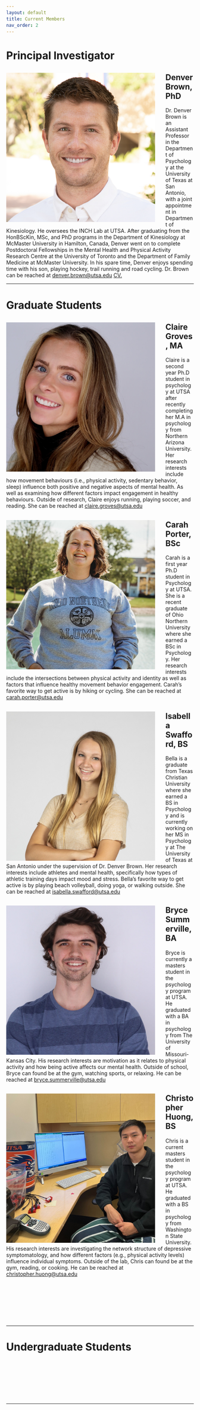 ```yaml
---
layout: default
title: Current Members
nav_order: 2
---
```

# Principal Investigator
<div style="clear: both;">
  <div style="float: left; margin-right: 2em;">
    <img src="https://raw.githubusercontent.com/inchlab-utsa/inchlab-utsa.github.io/main/imgs/denverb.png" alt="" width="400" height="400">
  </div>
  <div>
    <h2>Denver Brown, PhD</h2>
    <p>Dr. Denver Brown is an Assistant Professor in the Department of Psychology at the University of Texas at San Antonio, with a joint appointment in Department of Kinesiology. He oversees the INCH Lab at UTSA. After graduating from the HonBScKin, MSc, and PhD programs in the Department of Kinesiology at McMaster University in Hamilton, Canada, Denver went on to complete Postdoctoral Fellowships in the Mental Health and Physical Activity Research Centre at the University of Toronto and the Department of Family Medicine at McMaster University. In his spare time, Denver enjoys spending time with his son, playing hockey, trail running and road cycling. 
      Dr. Brown can be reached at <a href = "mailto: denver.brown@utsa.edu">denver.brown@utsa.edu</a> <a href="https://inchlab-utsa.github.io/imgs/db_cv.pdf" target="_blank">CV.</a> </p>
  </div>
</div>

---
# Graduate Students


<div style="clear: both;">
  <div style="float: left; margin-right: 2em;">
    <img src="https://raw.githubusercontent.com/inchlab-utsa/inchlab-utsa.github.io/main/imgs/claireg.JPG" alt="" width="400" height="400">
  </div>
  <div>
    <h2>Claire Groves, MA</h2>
    <p>Claire is a second year Ph.D student in psychology at UTSA after recently completing her M.A in psychology from Northern Arizona University. Her research interests include how movement behaviours (i.e., physical activity, sedentary behavior, sleep) influence both positive and negative aspects of mental health. As well as examining how different factors impact engagement in healthy behaviours. Outside of research, Claire enjoys running, playing soccer, and reading. She can be reached at <a href = "mailto: claire.groves@utsa.edu">claire.groves@utsa.edu</a></p>
  </div>
</div>




<div style="clear: both;">
  <div style="float: left; margin-right: 2em;">
    <img src="https://raw.githubusercontent.com/inchlab-utsa/inchlab-utsa.github.io/main/imgs/carahp.JPG" alt="" width="400" height="400">
  </div>
  <div>
    <h2>Carah Porter, BSc</h2>
    <p>Carah is a first year Ph.D student in Psychology at UTSA.  She is a recent graduate of Ohio Northern University where she earned a BSc in Psychology. Her research interests include the intersections between physical activity and identity as well as factors that influence healthy movement behavior engagement. Carah’s favorite way to get active is by hiking or cycling. She can be reached at <a href = "mailto: carah.porter@utsa.edu">carah.porter@utsa.edu</a></p>
  </div>
</div>
















<div style="clear: both;">
  <div style="float: left; margin-right: 2em;">
    <img src="https://raw.githubusercontent.com/inchlab-utsa/inchlab-utsa.github.io/main/imgs/bellas.jpeg" alt="" width="400" height="400">
  </div>
  <div>
    <h2>Isabella Swafford, BS</h2>
    <p>Bella is a graduate from Texas Christian University where she earned a BS in Psychology and is currently working on her MS in Psychology at The University of Texas at San Antonio under the supervision of Dr. Denver Brown. Her research interests include athletes and mental health, specifically how types of athletic training days impact mood and stress. Bella’s favorite way to get active is by playing beach volleyball, doing yoga, or walking outside. She can be reached at <a href = "mailto: isabella.swafford@utsa.edu">isabella.swafford@utsa.edu</a></p>
  </div>
</div>





<div style="clear: both;">
  <div style="float: left; margin-right: 2em;">
    <img src="https://raw.githubusercontent.com/inchlab-utsa/inchlab-utsa.github.io/main/imgs/bryces.jpg" alt="" width="400" height="400">
  </div>
  <div>
    <h2>Bryce Summerville, BA</h2>
    <p>Bryce is currently a masters student in the psychology program at UTSA. He graduated with a BA in psychology from The University of Missouri-Kansas City. His research interests are motivation as it relates to physical activity and how being active affects our mental health. Outside of school, Bryce can found be at the gym, watching sports, or relaxing.  He can be reached at <a href = "mailto: bryce.summerville@utsa.edu">bryce.summerville@utsa.edu</a></p>
  </div>
</div>






<div style="clear: both;">
  <div style="float: left; margin-right: 2em;">
    <img src="https://raw.githubusercontent.com/inchlab-utsa/inchlab-utsa.github.io/main/imgs/chrish.jpg" alt="" width="400" height="400">
  </div>
  <div>
    <h2>Christopher Huong, BS</h2>
    <p>Chris is a current masters student in the psychology program at UTSA. He graduated with a BS in psychology from Washington State University. His research interests are investigating the network structure of depressive symptomatology, and how different factors (e.g., physical activity levels) influence individual symptoms. Outside of the lab, Chris can found be at the gym, reading, or cooking. He can be reached at <a href = "mailto: christopher.huong@utsa.edu">christopher.huong@utsa.edu</a></p>
  </div>
</div>












<br/><br/>
<br/><br/>
<br/><br/>


---
# Undergraduate Students





<br/><br/>
<br/><br/>
<br/><br/>

---
